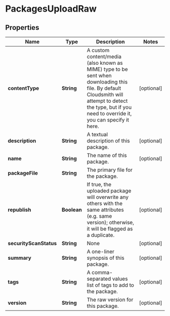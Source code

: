 
# PackagesUploadRaw

## Properties
Name | Type | Description | Notes
------------ | ------------- | ------------- | -------------
**contentType** | **String** | A custom content/media (also known as MIME) type to be sent when downloading this file. By default Cloudsmith will attempt to detect the type, but if you need to override it, you can specify it here. |  [optional]
**description** | **String** | A textual description of this package. |  [optional]
**name** | **String** | The name of this package. |  [optional]
**packageFile** | **String** | The primary file for the package. | 
**republish** | **Boolean** | If true, the uploaded package will overwrite any others with the same attributes (e.g. same version); otherwise, it will be flagged as a duplicate. |  [optional]
**securityScanStatus** | **String** | None |  [optional]
**summary** | **String** | A one-liner synopsis of this package. |  [optional]
**tags** | **String** | A comma-separated values list of tags to add to the package. |  [optional]
**version** | **String** | The raw version for this package. |  [optional]



